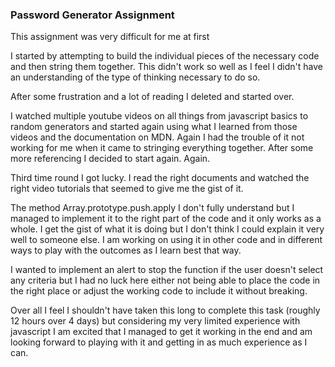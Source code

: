 ### Password Generator Assignment ###

This assignment was very difficult for me at first

I started by attempting to build the individual pieces of the necessary code and then string them together. This didn't work so well as I feel I didn't have an understanding of the type of thinking necessary to do so.

After some frustration and a lot of reading I deleted and started over.

I watched multiple youtube videos on all things from javascript basics to random generators and started again using what I learned from those videos and the documentation on MDN. Again I had the trouble of it not working for me when it came to stringing everything together. After some more referencing I decided to start again. Again.

Third time round I got lucky. I read the right documents and watched the right video tutorials that seemed to give me the gist of it.

The method Array.prototype.push.apply I don't fully understand but I managed to implement it to the right part of the code and it only works as a whole. I get the gist of what it is doing but I don't think I could explain it very well to someone else. I am working on using it in other code and in different ways to play with the outcomes as I learn best that way.

I wanted to implement an alert to stop the function if the user doesn't select any criteria but I had no luck here either not being able to place the code in the right place or adjust the working code to include it without breaking.

Over all I feel I shouldn't have taken this long to complete this task (roughly 12 hours over 4 days) but considering my very limited experience with javascript I am excited that I managed to get it working in the end and am looking forward to playing with it and getting in as much experience as I can.
